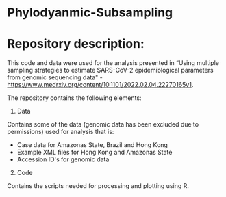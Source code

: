 # Phylodyanmic-Subsampling


# Repository description:
This code and data were used for the analysis presented in “Using multiple sampling strategies to estimate SARS-CoV-2 epidemiological parameters from genomic sequencing data" - https://www.medrxiv.org/content/10.1101/2022.02.04.22270165v1.

The repository contains the following elements:

1. Data

Contains some of the data (genomic data has been excluded due to permissions) used for analysis that is:

* Case data for Amazonas State, Brazil and Hong Kong
* Example XML files for Hong Kong and Amazonas State
* Accession ID's for genomic data

2. Code

Contains the scripts needed for processing and plotting using R. 
